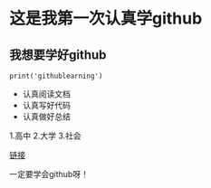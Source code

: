 # 这是我第一次认真学github
## 我想要学好github

```
print('githublearning')
```
- 认真阅读文档
- 认真写好代码
- 认真做好总结

1.高中
2.大学
3.社会


[链接](https://rengzheng.github.io/)

一定要学会github呀！
